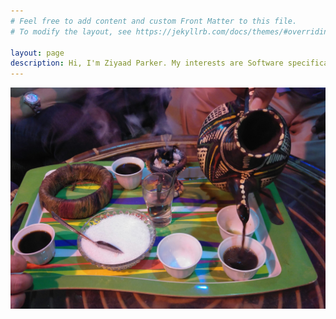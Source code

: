 ```yaml
---
# Feel free to add content and custom Front Matter to this file.
# To modify the layout, see https://jekyllrb.com/docs/themes/#overriding-theme-defaults

layout: page
description: Hi, I'm Ziyaad Parker. My interests are Software specifically Mobile, Web, Big Data, Deep Learning and Artifical Intelligence. In business my focus is on Startups, Innovation, Venture Capital, Growth and Job opportunities.
---
```

![Sudanese Ginger Coffee](/assets/images/ginger_coffee.jpg)
